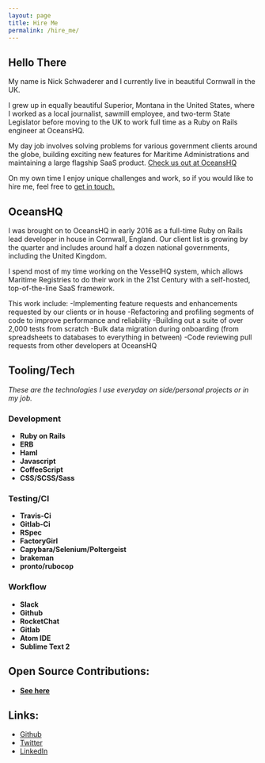 ```yaml
---
layout: page
title: Hire Me
permalink: /hire_me/
---
```


## Hello There

My name is Nick Schwaderer and I currently live in beautiful Cornwall
in the UK.

I grew up in equally beautiful Superior, Montana in the United States, where
I worked as a local journalist, sawmill employee, and two-term State Legislator
before moving to the UK to work full time as a Ruby on Rails engineer at OceansHQ.

My day job involves solving problems for various government clients around the
globe, building exciting new features for Maritime Administrations and maintaining
a large flagship SaaS product. [Check us out at OceansHQ](www.oceanshq.com)

On my own time I enjoy unique challenges and work, so if you would like to hire
me, feel free to [get in touch.](mailto:nicholas.schwaderer@gmail.com)

## OceansHQ

I was brought on to OceansHQ in early 2016 as a full-time Ruby on Rails lead
developer in house in Cornwall, England. Our client list is growing by the quarter
and includes around half a dozen national governments, including the United Kingdom.

I spend most of my time working on the VesselHQ system, which allows Maritime Registries
to do their work in the 21st Century with a self-hosted, top-of-the-line SaaS framework.

This work include:
  -Implementing feature requests and enhancements requested by our clients or in house
  -Refactoring and profiling segments of code to improve performance and reliability
  -Building out a suite of over 2,000 tests from scratch
  -Bulk data migration during onboarding (from spreadsheets to databases to everything in between)
  -Code reviewing pull requests from other developers at OceansHQ

## Tooling/Tech
_These are the technologies I use everyday on side/personal projects or in my job._

### Development

* __Ruby on Rails__
* __ERB__
* __Haml__
* __Javascript__
* __CoffeeScript__
* __CSS/SCSS/Sass__

### Testing/CI

* __Travis-Ci__
* __Gitlab-Ci__
* __RSpec__
* __FactoryGirl__
* __Capybara/Selenium/Poltergeist__
* __brakeman__
* __pronto/rubocop__

### Workflow
* __Slack__
* __Github__
* __RocketChat__
* __Gitlab__
* __Atom IDE__
* __Sublime Text 2__

## Open Source Contributions:

* __[See here](https://schwad.github.io/open-source-contributions/)__

## Links:

* [Github](https://github.com/schwad)
* [Twitter](https://twitter.com/schwad4hd14)
* [LinkedIn](https://linkedin.com/nicholasschwaderer)
